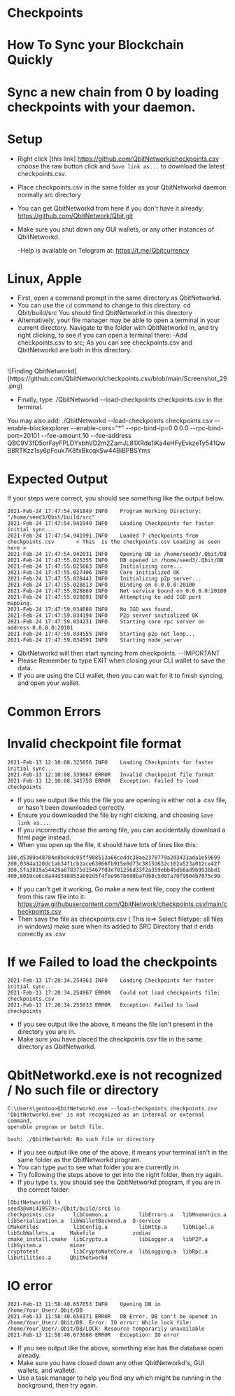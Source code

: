 # Checkpoints
# How To Sync your Blockchain Quickly
# Sync a new chain from 0 by loading  checkpoints with your daemon.

# Setup

- Right click [this link] https://github.com/QbitNetwork/checkpoints.csv choose the raw button click and `Save link as...` to download the latest checkpoints.csv.
- Place checkpoints.csv in the same folder as your QbitNetworkd daemon normally src directory
- You can get QbitNetworkd from here if you don't have it already: https://github.com/QbitNetwork/Qbit.git
- Make sure you shut down any GUI wallets, or any other instances of QbitNetworkd.

  -Help is available on Telegram at: https://t.me/Qbitcurrency


# Linux, Apple

- First, open a command prompt in the same directory as QbitNetworkd.
- You can use the `cd` command to change to this directory.  cd Qbit/build/src   You should find QbitNetworkd in this directory
- Alternatively, your file manager may be able to open a terminal in your current directory. Navigate to the folder with QbitNetworkd in, and try right clicking, to see if you can open a terminal there:
-Add checkpoints.csv to src; As you can see checkpoints.csv and QbitNetworkd are both in this directory.
<br>
![Finding QbitNetworkd] (https://github.com/QbitNetwork/checkpoints.csv/blob/main/Screenshot_29.png)

- Finally, type ./QbitNetworkd --load-checkpoints checkpoints.csv  in the terminal.<br>

 You may also add:  ./QbitNetworkd  --load-checkpoints checkpoints.csv --enable-blockexplorer --enable-cors="*" --rpc-bind-ip=0.0.0.0 --rpc-bind-port=20101 --fee-amount 10 --fee-address QBC9V3fD5orFayFPLDYxbhVD2m2ZamJL81XRde1iKa4eHFyEvkzeTy541QwB8RTKzz1sy6pFouk7K8fxBkcqkSw44BiBPBSYms

# Expected Output

If your steps were correct, you should see something like the output below.

```
2021-Feb-24 17:47:54.941849 INFO    Program Working Directory: "/home/seed3/Qbit/build/src"
2021-Feb-24 17:47:54.941949 INFO    Loading Checkpoints for faster initial sync...
2021-Feb-24 17:47:54.941991 INFO    Loaded 7 checkpoints from checkpoints.csv       < This  is the checkpoints.csv Loading as seen here >
2021-Feb-24 17:47:54.942031 INFO    Opening DB in /home/seed3/.Qbit/DB
2021-Feb-24 17:47:55.025355 INFO    DB opened in /home/seed3/.Qbit/DB
2021-Feb-24 17:47:55.025663 INFO    Initializing core...
2021-Feb-24 17:47:55.027406 INFO    Core initialized OK
2021-Feb-24 17:47:55.028441 INFO    Initializing p2p server...
2021-Feb-24 17:47:55.028813 INFO    Binding on 0.0.0.0:20100
2021-Feb-24 17:47:55.028869 INFO    Net service bound on 0.0.0.0:20100
2021-Feb-24 17:47:55.028891 INFO    Attempting to add IGD port mapping.
2021-Feb-24 17:47:59.034088 INFO    No IGD was found.
2021-Feb-24 17:47:59.034194 INFO    P2p server initialized OK
2021-Feb-24 17:47:59.034231 INFO    Starting core rpc server on address 0.0.0.0:20101
2021-Feb-24 17:47:59.034555 INFO    Starting p2p net loop...
2021-Feb-24 17:47:59.034591 INFO    Starting node_server

```

- QbitNetworkd will then start syncing from checkpoints.
--IMPORTANT
- Please Remember to type EXIT when closing your CLI wallet to save the data.
- If you are using the CLI wallet, then you can wait for it to finish syncing, and open your wallet.


# Common Errors

# Invalid checkpoint file format

```
2021-Feb-13 12:10:08.325056 INFO    Loading Checkpoints for faster initial sync...
2021-Feb-13 12:10:08.339667 ERROR   Invalid checkpoint file format
2021-Feb-13 12:10:08.341758 ERROR   Exception: Failed to load checkpoints
```

- If you see output like this the file you are opening is either not a .csv file, or hasn't been downloaded correctly.
- Ensure you downloaded the file by right clicking, and choosing `Save link as...`.
- If you incorrectly chose the wrong file, you can accidentally  download a html page instead.
- When you open up the file, it should have lots of lines like this:

```
100,d5389a48784e8bd4dc05ff908513a66ceddc38ae2370779a203431ada1e59699
200,0384a120dc1ab34f1cb2ace63066fb915e0d73c3815d632c162a523a012ce42f
300,5fa3819a54429a878375d15467f03e701256d33f2a359ebb45db8ad9b993bbd1
400,8019ce6c8a44d348853ab92d5f4fbe967b690ba7db8c5d07a70f9504b7075c99
```

- If you can't get it working, Go make a new text file, copy the content from this raw file into it: https://raw.githubusercontent.com/QbitNetwork/checkpoints.csv/main/checkpoints.csv
- Then save the file as checkpoints.csv ( This is=> Select filetype: all files in windows) make sure when its added to SRC Directory that it ends correctly as .csv

# If we Failed to load the checkpoints

```
2021-Feb-13 17:20:34.254963 INFO    Loading Checkpoints for faster initial sync...
2021-Feb-13 17:20:34.254967 ERROR   Could not load checkpoints file: checkpoints.csv
2021-Feb-13 17:20:34.255033 ERROR   Exception: Failed to load checkpoints
```

- If you see output like the above, it means the file isn't present in the directory you are in.
- Make sure you have placed the checkpoints.csv file in the same directory as QbitNetworkd.

# QbitNetworkd.exe is not recognized / No such file or directory

```
C:\Users\gentoo>QbitNetworkd.exe --load-checkpoints checkpoints.csv
'QbitNetworkd.exe' is not recognized as an internal or external command,
operable program or batch file.
```

`bash: ./QbitNetworkd: No such file or directory`

- If you see output like one of the above, it means your terminal isn't in the same folder as the QbitNetworkd program.
- You can type `pwd` to see what folder you are currently in.
- Try following the steps above to get into the right folder, then try again.
- If you type `ls`, you should see the QbitNetworkd program, if you are in the correct folder:

```
[QbitNetworkd] ls
seed3@vmi419579:~/Qbit/build/src$ ls
checkpoints.csv      libCommon.a          libErrors.a   libMnemonics.a  libSerialization.a  libWalletBackend.a  Q-service
CMakeFiles           libConfig.a          libHttp.a     libNigel.a      libSubWallets.a     Makefile            zodiac
cmake_install.cmake  libCrypto.a          libLogger.a   libP2P.a        libSystem.a         miner
cryptotest           libCryptoNoteCore.a  libLogging.a  libRpc.a        libUtilities.a      QbitNetworkd

```

# IO error

```
2021-Feb-13 11:58:40.657053 INFO    Opening DB in /home/Your_User/.Qbit/DB
2021-Feb-13 11:58:40.658171 ERROR   DB Error. DB can't be opened in /home/Your_User/.Qbit/DB. Error: IO error: While lock file: /home/Your_User/.Qbit/DB/LOCK: Resource temporarily unavailable
2021-Feb-13 11:58:40.673686 ERROR   Exception: IO error
```

- If you see output like the above, something else has the database open already.
- Make sure you have closed down any other QbitNetworkd's, GUI wallets, and walletd.
- Use a task manager to help you find any which might be running in the background, then try again.
